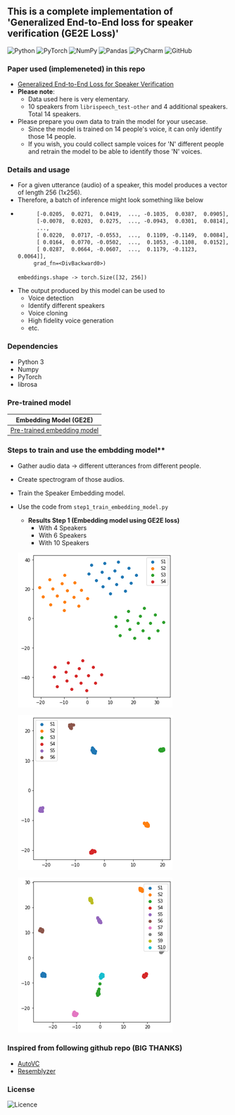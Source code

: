 ## This is a complete implementation of 'Generalized End-to-End loss for speaker verification (GE2E Loss)'

![Python](https://img.shields.io/badge/python-3670A0?style=for-the-badge&logo=python&logoColor=ffdd54)
![PyTorch](https://img.shields.io/badge/PyTorch-%23EE4C2C.svg?style=for-the-badge&logo=PyTorch&logoColor=white)
![NumPy](https://img.shields.io/badge/numpy-%23013243.svg?style=for-the-badge&logo=numpy&logoColor=white)
![Pandas](https://img.shields.io/badge/pandas-%23150458.svg?style=for-the-badge&logo=pandas&logoColor=white)
![PyCharm](https://img.shields.io/badge/pycharm-143?style=for-the-badge&logo=pycharm&logoColor=black&color=black&labelColor=green)
![GitHub](https://img.shields.io/badge/github-%23121011.svg?style=for-the-badge&logo=github&logoColor=white)

### Paper used (implemeneted) in this repo
- [Generalized End-to-End Loss for Speaker Verification](https://arxiv.org/abs/1710.10467)
- **Please note**: 
  - Data used here is very elementary.
  - 10 speakers from ```librispeech_test-other``` and 4 additional speakers. Total 14 speakers.
- Please prepare you own data to train the model for your usecase.
  - Since the model is trained on 14 people's voice, it can only identify those 14 people.
  - If you wish, you could collect sample voices for 'N' different people and retrain the model to be able to identify those 'N' voices. 


### Details and usage
- For a given utterance (audio) of a speaker, this model produces a vector of length 256 (1x256).
- Therefore, a batch of inference might look something like below
- ```tensor([[-0.0024,  0.0119,  0.0133,  ..., -0.1340,  0.0377,  0.1262],
        [-0.0205,  0.0271,  0.0419,  ..., -0.1035,  0.0387,  0.0905],
        [-0.0078,  0.0203,  0.0275,  ..., -0.0943,  0.0301,  0.0814],
        ...,
        [ 0.0220,  0.0717, -0.0553,  ...,  0.1109, -0.1149,  0.0084],
        [ 0.0164,  0.0770, -0.0502,  ...,  0.1053, -0.1108,  0.0152],
        [ 0.0287,  0.0664, -0.0607,  ...,  0.1179, -0.1123,  0.0064]],
       grad_fn=<DivBackward0>)
  
  embeddings.shape -> torch.Size([32, 256])

- The output produced by this model can be used to
  - Voice detection
  - Identify different speakers
  - Voice cloning
  - High fidelity voice generation
  - etc.

### Dependencies
- Python 3
- Numpy
- PyTorch
- librosa


### Pre-trained model

| Embedding Model (GE2E)  |
|----------------|
| [Pre-trained embedding model](https://github.com/gkv856/end2end_auto_voice_conversion/tree/master/static/model_chk_pts/ge2e)| [link](#) | [link](#) |


### Steps to train and use the embdding model**

- Gather audio data -> different utterances from different people.
- Create spectrogram of those audios.
- Train the Speaker Embedding model. 
- Use the code from ```step1_train_embedding_model.py```

  - **Results Step 1 (Embedding model using GE2E loss)**
    - With 4 Speakers
    - With 6 Speakers
    - With 10 Speakers


  ![Speaker classification for 4 speakers](static/outputs/embedding_model/emb_04_spkr.png)

  ![Speaker classification for 4 speakers](static/outputs/embedding_model/emb_06_spkr.png)

  ![Speaker classification for 4 speakers](static/outputs/embedding_model/emb_10_spkr.png)


### Inspired from following github repo (BIG THANKS)
- [AutoVC](https://github.com/auspicious3000/autovc)
- [Resemblyzer](https://github.com/resemble-ai/Resemblyzer)


### License
![Licence](https://img.shields.io/github/license/Ileriayo/markdown-badges?style=for-the-badge)
